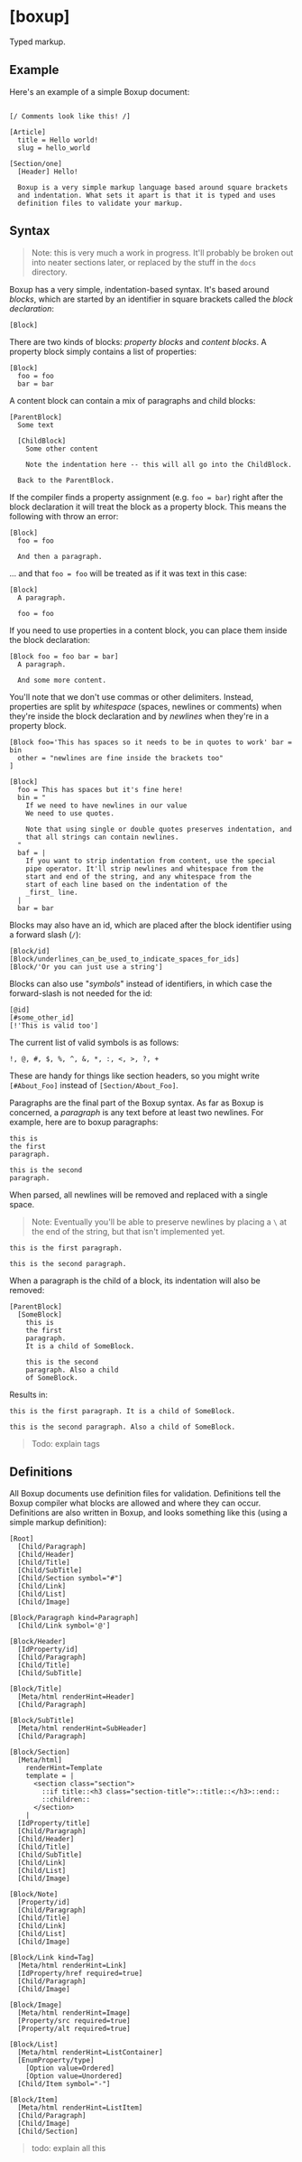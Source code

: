 [boxup]
=======

Typed markup.

Example
-------

Here's an example of a simple Boxup document: 

```boxup

[/ Comments look like this! /]

[Article]
  title = Hello world!
  slug = hello_world

[Section/one]
  [Header] Hello!

  Boxup is a very simple markup language based around square brackets
  and indentation. What sets it apart is that it is typed and uses
  definition files to validate your markup.

```

Syntax
------

> Note: this is very much a work in progress. It'll probably be broken out into neater sections later, or replaced by the stuff in the `docs` directory.

Boxup has a very simple, indentation-based syntax. It's based around _blocks_, which are started by an identifier in square brackets called the _block declaration_:

```boxup
[Block]
```

There are two kinds of blocks: _property blocks_ and _content blocks_. A property block simply contains a list of properties:

```boxup
[Block]
  foo = foo
  bar = bar
```

A content block can contain a mix of paragraphs and child blocks:

```boxup
[ParentBlock]
  Some text

  [ChildBlock]
    Some other content

    Note the indentation here -- this will all go into the ChildBlock.

  Back to the ParentBlock.
```

If the compiler finds a property assignment (e.g. `foo = bar`) right after the block declaration it will treat the block as a property block. This means the following with throw an error:

```boxup
[Block]
  foo = foo

  And then a paragraph.
```

... and that `foo = foo` will be treated as if it was text in this case:

```boxup
[Block]
  A paragraph.
  
  foo = foo
```

If you need to use properties in a content block, you can place them inside the block declaration:

```boxup
[Block foo = foo bar = bar]
  A paragraph.

  And some more content.
```

You'll note that we don't use commas or other delimiters. Instead, properties are split by _whitespace_ (spaces, newlines or comments) when they're inside the block declaration and by _newlines_ when they're in a property block.

```boxup
[Block foo='This has spaces so it needs to be in quotes to work' bar = bin
  other = "newlines are fine inside the brackets too"
]

[Block]
  foo = This has spaces but it's fine here!
  bin = "
    If we need to have newlines in our value
    We need to use quotes.

    Note that using single or double quotes preserves indentation, and
    that all strings can contain newlines.
  "
  baf = |
    If you want to strip indentation from content, use the special
    pipe operator. It'll strip newlines and whitespace from the
    start and end of the string, and any whitespace from the
    start of each line based on the indentation of the
    _first_ line.
  |
  bar = bar
```

Blocks may also have an id, which are placed after the block identifier using a forward slash (`/`):

```boxup
[Block/id]
[Block/underlines_can_be_used_to_indicate_spaces_for_ids]
[Block/'Or you can just use a string']
```

Blocks can also use "_symbols_" instead of identifiers, in which case the forward-slash is not needed for the id:

```boxup
[@id]
[#some_other_id]
[!'This is valid too']
```

The current list of valid symbols is as follows:

```
!, @, #, $, %, ^, &, *, :, <, >, ?, +
```

These are handy for things like section headers, so you might write `[#About_Foo]` instead of `[Section/About_Foo]`.

Paragraphs are the final part of the Boxup syntax. As far as Boxup is concerned, a _paragraph_ is any text before at least two newlines. For example, here are to boxup paragraphs:

```boxup
this is
the first
paragraph.

this is the second
paragraph.
```

When parsed, all newlines will be removed and replaced with a single space.

> Note: Eventually you'll be able to preserve newlines by placing a `\` at the end of the string, but that isn't implemented yet.

```
this is the first paragraph.

this is the second paragraph.
```

When a paragraph is the child of a block, its indentation will also be removed:

```boxup
[ParentBlock]
  [SomeBlock]
    this is
    the first
    paragraph.
    It is a child of SomeBlock.

    this is the second
    paragraph. Also a child
    of SomeBlock.
```

Results in:

```
this is the first paragraph. It is a child of SomeBlock.

this is the second paragraph. Also a child of SomeBlock.
```

> Todo: explain tags

Definitions
-----------

All Boxup documents use definition files for validation. Definitions tell the Boxup compiler what blocks are allowed and where they can occur. Definitions are also written in Boxup, and looks something like this (using a simple markup definition):

```boxup
[Root]
  [Child/Paragraph]
  [Child/Header]
  [Child/Title]
  [Child/SubTitle]
  [Child/Section symbol="#"]
  [Child/Link]
  [Child/List]
  [Child/Image]

[Block/Paragraph kind=Paragraph]
  [Child/Link symbol='@']

[Block/Header]
  [IdProperty/id]
  [Child/Paragraph]
  [Child/Title]
  [Child/SubTitle]

[Block/Title]
  [Meta/html renderHint=Header]
  [Child/Paragraph]

[Block/SubTitle]
  [Meta/html renderHint=SubHeader]
  [Child/Paragraph]

[Block/Section]
  [Meta/html]
    renderHint=Template
    template = |
      <section class="section">
        ::if title::<h3 class="section-title">::title::</h3>::end::
        ::children::
      </section>
    |
  [IdProperty/title]
  [Child/Paragraph]
  [Child/Header]
  [Child/Title]
  [Child/SubTitle]
  [Child/Link]
  [Child/List]
  [Child/Image]

[Block/Note]
  [Property/id]
  [Child/Paragraph]
  [Child/Title]
  [Child/Link]
  [Child/List]
  [Child/Image]

[Block/Link kind=Tag]
  [Meta/html renderHint=Link]
  [IdProperty/href required=true]
  [Child/Paragraph]
  [Child/Image]

[Block/Image]
  [Meta/html renderHint=Image]
  [Property/src required=true]
  [Property/alt required=true]

[Block/List]
  [Meta/html renderHint=ListContainer]
  [EnumProperty/type]
    [Option value=Ordered]
    [Option value=Unordered]
  [Child/Item symbol="-"]

[Block/Item]
  [Meta/html renderHint=ListItem]
  [Child/Paragraph]
  [Child/Image]
  [Child/Section]
```

> todo: explain all this
